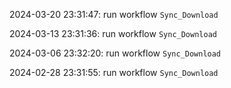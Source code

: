 2024-03-20 23:31:47: run workflow `Sync_Download` 

2024-03-13 23:31:36: run workflow `Sync_Download` 

2024-03-06 23:32:20: run workflow `Sync_Download` 

2024-02-28 23:31:55: run workflow `Sync_Download` 


